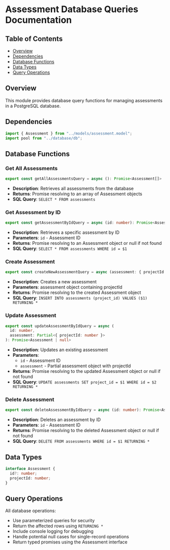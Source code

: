 # Assessment Database Queries Documentation

## Table of Contents

- [Overview](#overview)
- [Dependencies](#dependencies)
- [Database Functions](#database-functions)
- [Data Types](#data-types)
- [Query Operations](#query-operations)

## Overview

This module provides database query functions for managing assessments in a PostgreSQL database.

## Dependencies

```typescript
import { Assessment } from "../models/assessment.model";
import pool from "../database/db";
```

## Database Functions

### Get All Assessments

```typescript
export const getAllAssessmentsQuery = async (): Promise<Assessment[]>
```

- **Description**: Retrieves all assessments from the database
- **Returns**: Promise resolving to an array of Assessment objects
- **SQL Query**: `SELECT * FROM assessments`

### Get Assessment by ID

```typescript
export const getAssessmentByIdQuery = async (id: number): Promise<Assessment | null>
```

- **Description**: Retrieves a specific assessment by ID
- **Parameters**: `id` - Assessment ID
- **Returns**: Promise resolving to an Assessment object or null if not found
- **SQL Query**: `SELECT * FROM assessments WHERE id = $1`

### Create Assessment

```typescript
export const createNewAssessmentQuery = async (assessment: { projectId: number }): Promise<Assessment>
```

- **Description**: Creates a new assessment
- **Parameters**: assessment object containing projectId
- **Returns**: Promise resolving to the created Assessment object
- **SQL Query**: `INSERT INTO assessments (project_id) VALUES ($1) RETURNING *`

### Update Assessment

```typescript
export const updateAssessmentByIdQuery = async (
  id: number,
  assessment: Partial<{ projectId: number }>
): Promise<Assessment | null>
```

- **Description**: Updates an existing assessment
- **Parameters**:
  - `id` - Assessment ID
  - `assessment` - Partial assessment object with projectId
- **Returns**: Promise resolving to the updated Assessment object or null if not found
- **SQL Query**: `UPDATE assessments SET project_id = $1 WHERE id = $2 RETURNING *`

### Delete Assessment

```typescript
export const deleteAssessmentByIdQuery = async (id: number): Promise<Assessment | null>
```

- **Description**: Deletes an assessment by ID
- **Parameters**: `id` - Assessment ID
- **Returns**: Promise resolving to the deleted Assessment object or null if not found
- **SQL Query**: `DELETE FROM assessments WHERE id = $1 RETURNING *`

## Data Types

```typescript
interface Assessment {
  id?: number;
  projectId: number;
}
```

## Query Operations

All database operations:

- Use parameterized queries for security
- Return the affected rows using `RETURNING *`
- Include console logging for debugging
- Handle potential null cases for single-record operations
- Return typed promises using the Assessment interface
